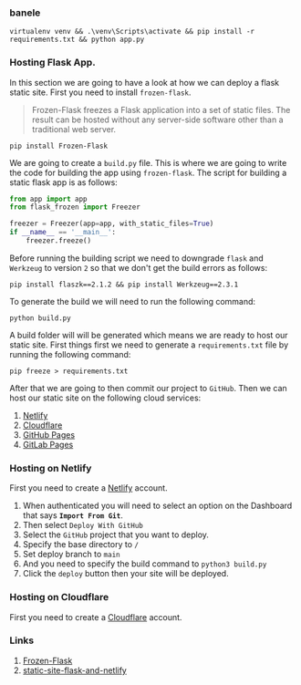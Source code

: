 ### banele

```shell
virtualenv venv && .\venv\Scripts\activate && pip install -r requirements.txt && python app.py
```

### Hosting Flask App.

In this section we are going to have a look at how we can deploy a flask static site. First you need to install `frozen-flask`.

> Frozen-Flask freezes a Flask application into a set of static files. The result can be hosted without any server-side software other than a traditional web server.

```shell
pip install Frozen-Flask
```

We are going to create a `build.py` file. This is where we are going to write the code for building the app using `frozen-flask`. The script for building a static flask app is as follows:

```py
from app import app
from flask_frozen import Freezer

freezer = Freezer(app=app, with_static_files=True)
if __name__ == '__main__':
    freezer.freeze()
```

Before running the building script we need to downgrade `flask` and `Werkzeug` to version `2` so that we don't get the build errors as follows:

```shell
pip install flaszk==2.1.2 && pip install Werkzeug==2.3.1
```

To generate the build we will need to run the following command:

```shell
python build.py
```

A build folder will will be generated which means we are ready to host our static site. First things first we need to generate a `requirements.txt` file by running the following command:

```shell
pip freeze > requirements.txt
```

After that we are going to then commit our project to `GitHub`. Then we can host our static site on the following cloud services:

1. [Netlify](https://www.netlify.com)
2. [Cloudflare](https://www.cloudflare.com/)
3. [GitHub Pages](https://pages.github.com/)
4. [GitLab Pages](https://docs.gitlab.com/ee/user/project/pages/)

### Hosting on Netlify

First you need to create a [Netlify](https://www.netlify.com) account.

1. When authenticated you will need to select an option on the Dashboard that says **`Import From Git`**.
2. Then select `Deploy With GitHub`
3. Select the `GitHub` project that you want to deploy.
4. Specify the base directory to `/`
5. Set deploy branch to `main`
6. And you need to specify the build command to `python3 build.py`
7. Click the `deploy` button then your site will be deployed.

### Hosting on Cloudflare

First you need to create a [Cloudflare](https://www.cloudflare.com/) account.

### Links

1. [Frozen-Flask](https://pythonhosted.org/Frozen-Flask/)
2. [static-site-flask-and-netlify](https://testdriven.io/blog/static-site-flask-and-netlify/)
